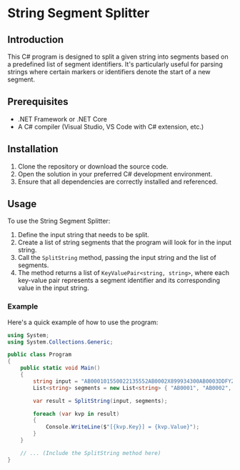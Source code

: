 # String Segment Splitter

## Introduction
This C# program is designed to split a given string into segments based on a predefined list of segment identifiers. It's particularly useful for parsing strings where certain markers or identifiers denote the start of a new segment.

## Prerequisites
- .NET Framework or .NET Core
- A C# compiler (Visual Studio, VS Code with C# extension, etc.)

## Installation
1. Clone the repository or download the source code.
2. Open the solution in your preferred C# development environment.
3. Ensure that all dependencies are correctly installed and referenced.

## Usage
To use the String Segment Splitter:
1. Define the input string that needs to be split.
2. Create a list of string segments that the program will look for in the input string.
3. Call the `SplitString` method, passing the input string and the list of segments.
4. The method returns a list of `KeyValuePair<string, string>`, where each key-value pair represents a segment identifier and its corresponding value in the input string.

### Example
Here's a quick example of how to use the program:

```csharp
using System;
using System.Collections.Generic;

public class Program
{
    public static void Main()
    {
        string input = "AB000101550022135552AB0002X899934300AB0003DDFYZZ3200";
        List<string> segments = new List<string> { "AB0001", "AB0002", "AB0003" };

        var result = SplitString(input, segments);

        foreach (var kvp in result)
        {
            Console.WriteLine($"[{kvp.Key}] = {kvp.Value}");
        }
    }

    // ... (Include the SplitString method here)
}
